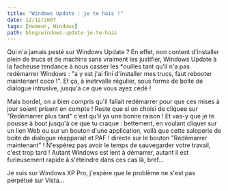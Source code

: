 ```yaml
---
title: "Windows Update : je te hais !"
date: 12/12/2007
tags: [Humeur, Windows]
path: blog/windows-update-je-te-hais
---
```

Qui n'a jamais pesté sur Windows Update ? En effet, non content d'installer plein de trucs et de machins sans vraiment les justifier, Windows Update à la facheuse tendance à nous casser les *ouilles tant qu'il n'a pas redémarrer Windows : "a y est j'ai fini d'installer mes trucs, faut rebooter maintenant coco !". Et ça, à inetrvalle régulier, sous forme de boite de dialogue intrusive, jusqu'à ce que vous ayez cédé !

Mais bordel, on a bien compris qu'il fallait redémarrer pour que ces mises à jour soient prisent en compte ! Reste que si on choisi de cliquee sur "Redémarrer plus tard" c'est qu'il  ya une bonne raison !
Et vas-y que je te pousse à bout jusqu'à ce que tu craque : bettement, en voulant cliquer sur un lien Web ou sur un bouton d'une application, voilà que cette saloperie de boite de dialogue réapparait et PAF ! directe sur le bouton "Redémarrer maintenant" ! N'espèrez pas avoir le temps de sauvegarder votre travail, c'est trop tard ! Autant Windows est lent à démarrer, autant il est furieusement rapide à s'éteindre dans ces cas là, bref...

Je suis sur Windows XP Pro, j'espère que le problème ne s'est pas perpétué sur Vista...
